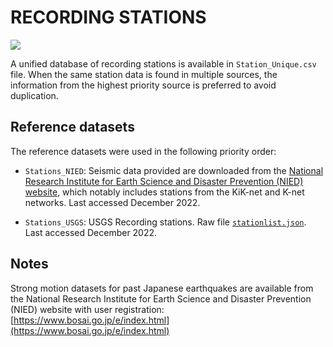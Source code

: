 # RECORDING STATIONS

![](recording_stations.png)

A unified database of recording stations is available in `Station_Unique.csv` file.
When the same station data is found in multiple sources, the information from the highest priority source is preferred to avoid duplication.


## Reference datasets

The reference datasets were used in the following priority order:

- `Stations_NIED`: Seismic data provided are downloaded from the [National Research Institute for Earth Science and Disaster Prevention (NIED) website](https://www.bosai.go.jp/e/index.html), which notably includes stations from the KiK-net and K-net networks. Last accessed December 2022.

- `Stations_USGS`: USGS Recording stations. Raw file [`stationlist.json`](https://earthquake.usgs.gov/earthquakes/eventpage/us1000eu1c/shakemap/intensity). Last accessed December 2022.


## Notes

Strong motion datasets for past Japanese earthquakes are available from the National Research Institute for Earth Science and Disaster Prevention (NIED) website with user registration: [https://www.bosai.go.jp/e/index.html](https://www.bosai.go.jp/e/index.html)